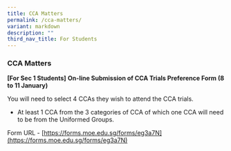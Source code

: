 ```yaml
---
title: CCA Matters
permalink: /cca-matters/
variant: markdown
description: ""
third_nav_title: For Students
---
```

### CCA Matters

**[For Sec 1 Students]**
**On-line Submission of CCA Trials Preference Form (8 to 11 January)**
   
You will need to select 4 CCAs they wish to attend the CCA trials.
* At least 1 CCA from the 3 categories of CCA of which one CCA will need to be from the Uniformed Groups.

Form URL - [https://forms.moe.edu.sg/forms/eg3a7N](https://forms.moe.edu.sg/forms/eg3a7N)
